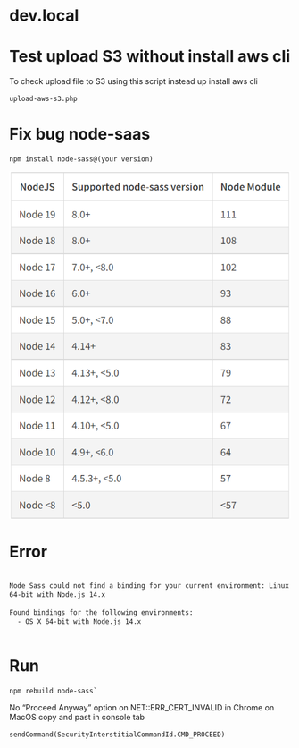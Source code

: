 # dev.local

# Test upload S3 without install aws cli

To check upload file to S3 using this script instead up install aws cli

```
upload-aws-s3.php
```

# Fix bug node-saas

```
npm install node-sass@(your version)

```
![Alt text](https://github.com/dearvn/dev.local/raw/main/node-saas.png?raw=true "SaaS")

# Error

```

Node Sass could not find a binding for your current environment: Linux 64-bit with Node.js 14.x

Found bindings for the following environments:
  - OS X 64-bit with Node.js 14.x
  
```

# Run

```
npm rebuild node-sass`

```

No “Proceed Anyway” option on NET::ERR_CERT_INVALID in Chrome on MacOS
copy and past in console tab
```
sendCommand(SecurityInterstitialCommandId.CMD_PROCEED)
```
